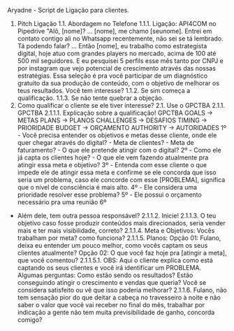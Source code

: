 Aryadne - Script de Ligação para clientes.
1. Pitch Ligação
1.1. Abordagem no Telefone
1.1.1. Ligação: API4COM no Pipedrive "Alô, [nome]? ... [nome], me chamo [seunome]. Entrei em
contato contigo ali no Whatsapp recentemente, não sei se tá lembrado. Tá podendo falar? ... Então
[nome], eu trabalho como estrategista digital, hoje atuo com grandes players no mercado, acima
de 100 até 500 mil seguidores. E eu pesquisei 5 perfils esse mês tanto por CNPJ e por instagram
que vejo potencial de crescimento através das nossas estratégias. Essa seleção é pra você
participar de um diagnóstico gratuito da sua produção de conteúdo, com o objetivo de melhorar os
teus resultados. Você tem interesse?
1.1.2. Se sim começa a qualificação.
1.1.3. Se não tente quebrar a objeção.
2. Como qualificar o cliente se ele tiver interesse?
2.1. Use o GPCTBA
2.1.1. GPCTBA
2.1.1.1. Explicação sobre a qualificação! GPCTBA GOALS -> METAS PLANS -> PLANOS
CHALLENGES -> DESAFIOS TIMING -> PRIORIDADE BUDGET -> ORÇAMENTO
AUTHORITY -> AUTORIDADES 1º - Você precisa entender os objetivos e metas desse cliente,
onde ele quer chegar através do digital? - Meta de clientes? - Meta de faturamento? - O que ele
pretende atingir com o digital? 2º - Como ele já capta os clientes hoje? - O que ele vem fazendo
atualmente pra atingir essa meta e objetivo? 3º - Entenda com esse cliente o que impede ele de
atingir essa meta e confirme se ele concorda que isso seria um problema, caso ele concorde
com esse [PROBLEMA], significa que o nível de consciência é mais alto. 4º - Ele considera uma
prioridade resolver esse problema? 5º - Ele possui o orçamento necessário pra uma reunião 6º
- Além dele, tem outra pessoa responsável?
2.1.1.2. Inicie!
2.1.1.3. O teu objetivo caso fosse produzir conteúdos mais direcionados, seria vender mais e
ter mais visibilidade, correto?
2.1.1.4. Meta e Objetivos: Vocês trabalham por meta? como funciona?
2.1.1.5. Planos: Opção 01: Fulano, deixa eu entender um pouco melhor, como vocês captam os
seus clientes atualmente? Opção 02: O que você faz hoje pra [atingir a meta], que você
comentou?
2.1.1.5.1. OBS: Aqui o cliente explica como está captando os seus clientes e você irá
identificar um PROBLEMA. Algumas perguntas: Como estão sendo os resultados? Estão
conseguindo atingir o crescimento e vendas que queria? Você se considera satisfeito ou vê
que isso poderia melhorar?
2.1.1.6. Fulano, não tem sensação pior do que deitar a cabeça no travesseiro à noite e não
saber o valor que você vai receber no final do mês, trabalhar por indicação a gente não tem
muita previsibilidade de ganho, concorda comigo?